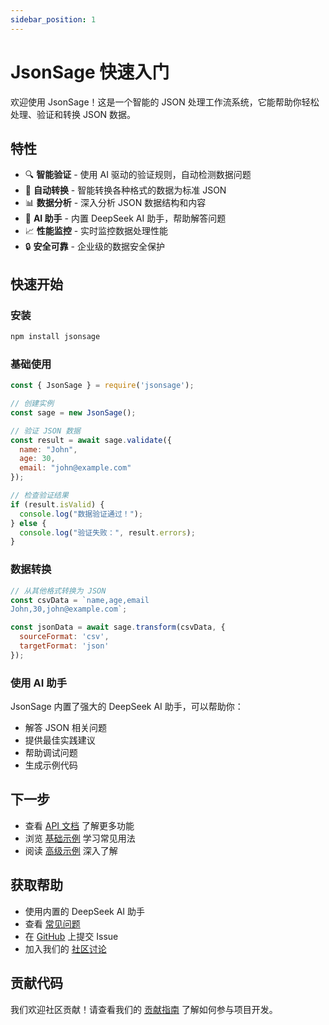 ```yaml
---
sidebar_position: 1
---
```


# JsonSage 快速入门

欢迎使用 JsonSage！这是一个智能的 JSON 处理工作流系统，它能帮助你轻松处理、验证和转换 JSON 数据。

## 特性

- 🔍 **智能验证** - 使用 AI 驱动的验证规则，自动检测数据问题
- 🔄 **自动转换** - 智能转换各种格式的数据为标准 JSON
- 📊 **数据分析** - 深入分析 JSON 数据结构和内容
- 🤖 **AI 助手** - 内置 DeepSeek AI 助手，帮助解答问题
- 📈 **性能监控** - 实时监控数据处理性能
- 🔒 **安全可靠** - 企业级的数据安全保护

## 快速开始

### 安装

```bash
npm install jsonsage
```

### 基础使用

```javascript
const { JsonSage } = require('jsonsage');

// 创建实例
const sage = new JsonSage();

// 验证 JSON 数据
const result = await sage.validate({
  name: "John",
  age: 30,
  email: "john@example.com"
});

// 检查验证结果
if (result.isValid) {
  console.log("数据验证通过！");
} else {
  console.log("验证失败：", result.errors);
}
```

### 数据转换

```javascript
// 从其他格式转换为 JSON
const csvData = `name,age,email
John,30,john@example.com`;

const jsonData = await sage.transform(csvData, {
  sourceFormat: 'csv',
  targetFormat: 'json'
});
```

### 使用 AI 助手

JsonSage 内置了强大的 DeepSeek AI 助手，可以帮助你：

- 解答 JSON 相关问题
- 提供最佳实践建议
- 帮助调试问题
- 生成示例代码

## 下一步

- 查看 [API 文档](/api/core) 了解更多功能
- 浏览 [基础示例](/examples/basic) 学习常见用法
- 阅读 [高级示例](/examples/advanced) 深入了解

## 获取帮助

- 使用内置的 DeepSeek AI 助手
- 查看 [常见问题](/faq)
- 在 [GitHub](https://github.com/hongping1963-source/jsonsage) 上提交 Issue
- 加入我们的 [社区讨论](https://github.com/hongping1963-source/jsonsage/discussions)

## 贡献代码

我们欢迎社区贡献！请查看我们的 [贡献指南](https://github.com/hongping1963-source/jsonsage/blob/main/CONTRIBUTING.md) 了解如何参与项目开发。
